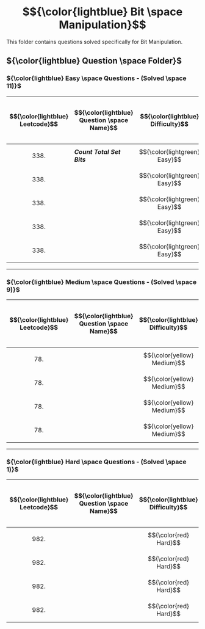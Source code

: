 # $${\color{lightblue} Bit \space Manipulation}$$

This folder contains questions solved specifically for Bit Manipulation.

## ${\color{lightblue} Question \space Folder}$

### ${\color{lightblue} Easy \space Questions - (Solved \space 11)}$

| $${\color{lightblue} Leetcode}$$ | $${\color{lightblue} Question \space Name}$$ | $${\color{lightblue} Difficulty}$$ | $${\color{lightblue} Links}$$ | $${\color{lightblue} Hints}$$ | $${\color{lightblue} Bit \space Manipulation \space Concepts}$$ | $${\color{lightblue} Companies}$$ |
|-|-|-|-|-|-|-|
| $${338.}$$ | ***Count Total Set Bits*** | $${\color{lightgreen} Easy}$$ | [Problem338]() | [Hints]() | ***Bit Count, String*** | ***Apple*** |
| $${338.}$$ |  | $${\color{lightgreen} Easy}$$ | [Problem338](https://www.geeksforgeeks.org/problems/set-bits0143/1) | [Hints]() | ***Bit Count, Math*** | ***Microsoft,Samsung,Adobe,Wipro,Brocade,Juniper Networks,Cisco,Qualcomm*** |
| $${338.}$$ |  | $${\color{lightgreen} Easy}$$ | [Problem338]() | [Hints]() | ***String*** | ***Apple*** |
| $${338.}$$ |  | $${\color{lightgreen} Easy}$$ | [Problem338]() | [Hints]() | ***String*** | ***Apple*** |
| $${338.}$$ |  | $${\color{lightgreen} Easy}$$ | [Problem338]() | [Hints]() | ***String*** | ***Apple*** |
----

### ${\color{lightblue} Medium \space Questions - (Solved \space 9)}$

| $${\color{lightblue} Leetcode}$$ | $${\color{lightblue} Question \space Name}$$ | $${\color{lightblue} Difficulty}$$ | $${\color{lightblue} Links}$$ | $${\color{lightblue} Hints}$$ | $${\color{lightblue} Bit \space Manipulation \space Concepts}$$ | $${\color{lightblue} Companies}$$ |
|-|-|-|-|-|-|-|
| $${78.}$$ |  | $${\color{yellow} Medium}$$ | [Problem78]() | [Hints]() | ***String*** | ***TCS, Amazon*** |
| $${78.}$$ |  | $${\color{yellow} Medium}$$ | [Problem78]() | [Hints]() | ***String*** | ***TCS, Amazon*** |
| $${78.}$$ |  | $${\color{yellow} Medium}$$ | [Problem78]() | [Hints]() | ***String*** | ***TCS, Amazon*** |
| $${78.}$$ |  | $${\color{yellow} Medium}$$ | [Problem78]() | [Hints]() | ***String*** | ***TCS, Amazon*** |

----

### ${\color{lightblue} Hard \space Questions - (Solved \space 1)}$

| $${\color{lightblue} Leetcode}$$ | $${\color{lightblue} Question \space Name}$$ | $${\color{lightblue} Difficulty}$$ | $${\color{lightblue} Links}$$ | $${\color{lightblue} Hints}$$ | $${\color{lightblue} Bit \space Manipulation \space Concepts}$$ | $${\color{lightblue} Companies}$$ |
|-|-|-|-|-|-|-|
| $${982.}$$ |  | $${\color{red} Hard}$$ | [Prblem982]() | [Hints]() |  | ***Google, Meta*** |
| $${982.}$$ |  | $${\color{red} Hard}$$ | [Prblem982]() | [Hints]() |  | ***Google, Meta*** |
| $${982.}$$ |  | $${\color{red} Hard}$$ | [Prblem982]() | [Hints]() |  | ***Google, Meta*** |
| $${982.}$$ |  | $${\color{red} Hard}$$ | [Prblem982]() | [Hints]() |  | ***Google, Meta*** | 









